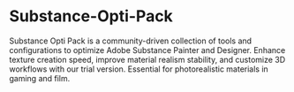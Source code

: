 # Substance-Opti-Pack
Substance Opti Pack is a community-driven collection of tools and configurations to optimize Adobe Substance Painter and Designer. Enhance texture creation speed, improve material realism stability, and customize 3D workflows with our trial version. Essential for photorealistic materials in gaming and film.
